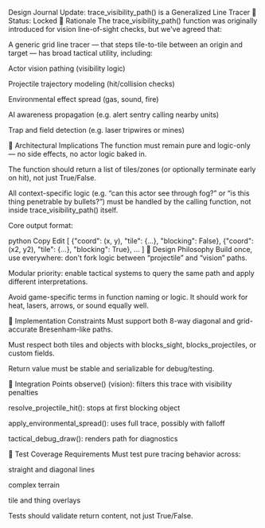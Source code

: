 Design Journal Update: trace_visibility_path() is a Generalized Line Tracer
📌 Status: Locked
🧠 Rationale
The trace_visibility_path() function was originally introduced for vision line-of-sight checks, but we've agreed that:

A generic grid line tracer — that steps tile-to-tile between an origin and target — has broad tactical utility, including:

Actor vision pathing (visibility logic)

Projectile trajectory modeling (hit/collision checks)

Environmental effect spread (gas, sound, fire)

AI awareness propagation (e.g. alert sentry calling nearby units)

Trap and field detection (e.g. laser tripwires or mines)

📐 Architectural Implications
The function must remain pure and logic-only — no side effects, no actor logic baked in.

The function should return a list of tiles/zones (or optionally terminate early on hit), not just True/False.

All context-specific logic (e.g. “can this actor see through fog?” or “is this thing penetrable by bullets?”) must be handled by the calling function, not inside trace_visibility_path() itself.

Core output format:

python
Copy
Edit
[
    {"coord": (x, y), "tile": {...}, "blocking": False},
    {"coord": (x2, y2), "tile": {...}, "blocking": True},
    ...
]
🧱 Design Philosophy
Build once, use everywhere: don't fork logic between “projectile” and “vision” paths.

Modular priority: enable tactical systems to query the same path and apply different interpretations.

Avoid game-specific terms in function naming or logic. It should work for heat, lasers, arrows, or sound equally well.

🔧 Implementation Constraints
Must support both 8-way diagonal and grid-accurate Bresenham-like paths.

Must respect both tiles and objects with blocks_sight, blocks_projectiles, or custom fields.

Return value must be stable and serializable for debug/testing.

📎 Integration Points
observe() (vision): filters this trace with visibility penalties

resolve_projectile_hit(): stops at first blocking object

apply_environmental_spread(): uses full trace, possibly with falloff

tactical_debug_draw(): renders path for diagnostics

🧪 Test Coverage Requirements
Must test pure tracing behavior across:

straight and diagonal lines

complex terrain

tile and thing overlays

Tests should validate return content, not just True/False.